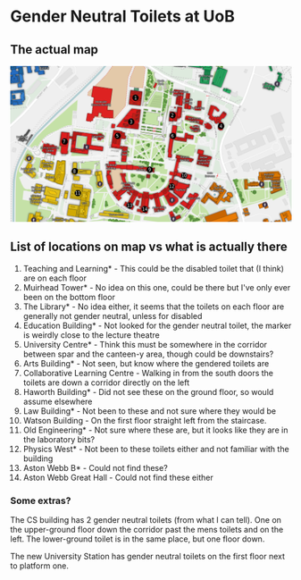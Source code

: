 # Gender Neutral Toilets at UoB

## The actual map

![A map of gender neutral toilets](./assets/map.png)

## List of locations on map vs what is actually there

1. Teaching and Learning* - This could be the disabled toilet that (I think) are on each floor
2. Muirhead Tower* - No idea on this one, could be there but I've only ever been on the bottom floor
3. The Library* - No idea either, it seems that the toilets on each floor are generally not gender neutral, unless for disabled
4. Education Building* - Not looked for the gender neutral toilet, the marker is weirdly close to the lecture theatre
5. University Centre* - Think this must be somewhere in the corridor between spar and the canteen-y area, though could be downstairs?
6. Arts Building* - Not seen, but know where the gendered toilets are
7. Collaborative Learning Centre - Walking in from the south doors the toilets are down a corridor directly on the left
8. Haworth Building* - Did not see these on the ground floor, so would assume elsewhere
9. Law Building* - Not been to these and not sure where they would be
10. Watson Building - On the first floor straight left from the staircase.
11. Old Engineering* - Not sure where these are, but it looks like they are in the laboratory bits?
12. Physics West* - Not been to these toilets either and not familiar with the building
13. Aston Webb B* - Could not find these?
14. Aston Webb Great Hall - Could not find these either

### Some extras?

The CS building has 2 gender neutral toilets (from what I can tell). One on the upper-ground floor down the corridor past the mens toilets and on the left. The lower-ground toilet is in the same place, but one floor down.

The new University Station has gender neutral toilets on the first floor next to platform one.

